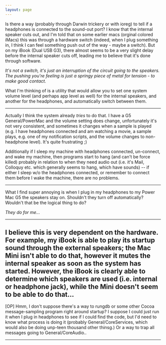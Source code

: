 ```yaml
---
layout: page
---
```




Is there a way (probably through Darwin trickery or with ioreg) to tell if a headphones is connected to the sound-out port?  I know that the internal speaker cuts out, and I'm told that on some earlier macs (orginal colored iMacs) this was through a hardware switch (indeed, when I plug something in, I think I can feel something push out of the way - maybe a switch).  But on my iBook (Dual USB G3), there almost seems to be a very slight delay before the internal speaker cuts off, leading me to believe that it's done through software.

*It's not a switch, it's just an interruption of the circuit going to the speakers. The pushing you're feeling is just a springy piece of metal for tension - to make good contact.*

What I'm thinking of is a utility that would allow you to set one system volume level (and perhaps app level as well) for the internal speakers, and another for the headphones, and automatically switch between them.

----

Actually I think the system already _tries_ to do that. I have a G5 General/PowerMac and the volume setting does change, unfortunately it's not very consistent, and sometimes it changes when a sample is played (e.g. I have headphones connected and am watching a movie, a sample plays, e.g. one of my notification scripts, and the volume changes to non-headphone level). It's quite frustrating ;)

Additionally if I sleep my machine with headphones connected, un-connect, and wake my machine, then programs start to hang (and can't be force killed) probably in relation to when they need audio out (i.e. it's Mail, Colloquy etc. which generally seems to hang, which have sounds) -- if either I sleep w/o the headphones connected, or remember to connect them before I wake the machine, there are no problems.

----

What I find super annoying is when I plug in my headphones to my Power Mac G5 the speakers stay on. Shouldn't they turn off automatically? Wouldn't that be the logical thing to do?

*They do for me...*

----

I believe this is very dependent on the hardware. For example, my iBook is able to play its startup sound through the external speakers; the Mac Mini isn't able to do that, however it mutes the internal speaker as soon as the system has started. However, the iBook is clearly able to determine which speakers are used (i.e. internal or headphone jack), while the Mini doesn't seem to be able to do that...
----

[OP] Hmm, I don't suppose there's a way to rungdb or some other Cocoa message-sampling program right around startup?  I suppose I could just run it when I plug in headphones to see if I could find the code, but I'd need to know what process is doing it (probably General/CoreServices, which would also be doing unp-teen thousand other thinsg.)  Or a way to trap all messages going to General/CoreAudio..

----